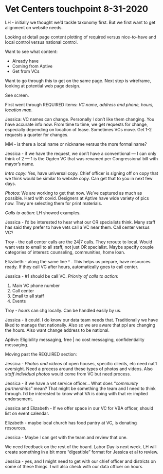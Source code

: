 # Vet Centers touchpoint 8-31-2020

LH - initially we thought we’d tackle taxonomy first. But we first want to get alignment on website needs. 

Looking at detail page content plotting of required versus nice-to-have and local control versus national control. 

Want to see what content: 
* Already have
* Coming from Aptive
* Get from VCs

Want to go through this to get on the same page. Next step is wireframe, looking at potential web page design. 

See screen. 

First went through REQUIRED items: 
*VC name, address and phone, hours, location map.* 

Jessica: VC names can change. Personally I don’t like them changing. You have accurate info now. From time to time, we get requests for change, especially depending on location of lease. Sometimes VCs move. Get 1-2 requests a quarter for changes. 

MM - is there a local name or nickname versus the more formal name? 

Jessica - if we have the request, we don’t have a conventional — I can only think of 2 — 1 is the Ogden VC that was renamed per Congressional bill with mayor’s name. 

*Intro copy:* Yes, have universal copy. Chief officer is signing off on copy that we think would be similar to website copy. Can get that to you in next few days. 

*Photos:* We are working to get that now. We’ve captured as much as possible. Hard with covid. Designers at Aptive have wide variety of pics now. They are selecting them for print materials. 

*Calls to action:* LH showed examples. 

Jessica - I’d be interested to hear what our OR specialists think. Many staff has said they prefer to have vets call a VC near them. Call center versus VC? 

Troy - the call center calls are the 24|7 calls. They reroute to local. Would want vets to email to all staff, not just OR specialist. Maybe specify couple categories of interest: counseling, communities, home loan. 

Elizabeth - along the same line ^ . This helps us prepare, have resources ready. If they call VC after hours, automatically goes to call center. 

Jessica - #1 should be call VC. *Priority of calls to action:* 
1. Main VC phone number
2. Call center
3. Email to all staff 
4. Events

Troy - *hours* can chg locally. Can be handled easily by us. 

Jessica - it could. I do know our data team needs that. Traditionally we have liked to manage that nationally. Also so we are aware that ppl are changing the hours. Also want change address to be national. 

Aptive: 
Eligibility messaging, free | no cost messaging, confidentiality messaging. 

Moving past the REQUIRED section: 

Jessica - *Photos and videos* of open houses, specific clients, etc need nat’l oversight. Need a process around these types of photos and videos. Also *staff individual photos* would come from VC but need process. 

Jessica - if we have a vet service officer… What does “*community partnerships*” mean? That might be something the team and I need to think through. I’d be interested to know what VA is doing with that re: implied endorsement. 

Jessica and Elizabeth - If we offer space in our VC for VBA officer, should list on event calendar. 

Elizabeth - maybe local church has food pantry at VC, is donating resources. 

Jessica - Maybe I can get with the team and review that one. 

We need feedback on the rest of the board. Labor Day is next week. LH will create something in a bit more “digestible” format for Jessica et al to review.  

Jessica - yes, and I might need to get with our chief officer and districts on some of these things. I will also check with our data officer on hours. 



